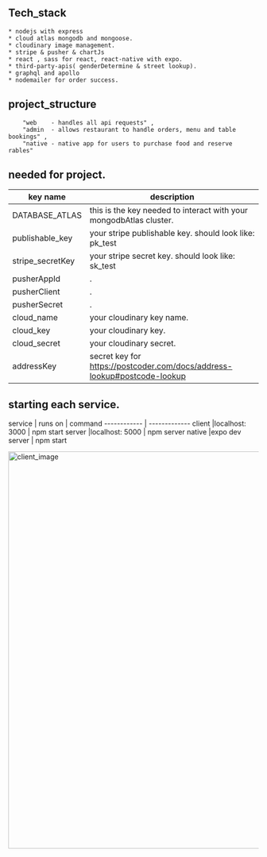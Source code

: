 
## Tech_stack

    * nodejs with express
    * cloud atlas mongodb and mongoose.
    * cloudinary image management.
    * stripe & pusher & chartJs
    * react , sass for react, react-native with expo.
    * third-party-apis( genderDetermine & street lookup).
    * graphql and apollo
    * nodemailer for order success.

## project_structure

        "web    - handles all api requests" ,
        "admin  - allows restaurant to handle orders, menu and table bookings" ,
        "native - native app for users to purchase food and reserve rables"
        
## needed for project.
  
key name | description
------------ | -------------
DATABASE_ATLAS | this is the key needed to interact with your mongodbAtlas cluster.
publishable_key | your stripe publishable key. should look like: pk_test
stripe_secretKey | your stripe secret key. should look like: sk_test
pusherAppId  | .
pusherClient | .
pusherSecret | .
cloud_name   | your cloudinary key name.
cloud_key    | your cloudinary key.
cloud_secret | your cloudinary secret.
addressKey | secret key for https://postcoder.com/docs/address-lookup#postcode-lookup
        
## starting each service.

service | runs on | command
------------ | -------------
client |localhost: 3000 | npm start
server |localhost: 5000 | npm server
native |expo dev server | npm start
  
 <img width="800" alt="client_image" src="https://user-images.githubusercontent.com/46296577/72754535-01e89200-3bc0-11ea-82f1-73aad7981817.PNG">

  
  
